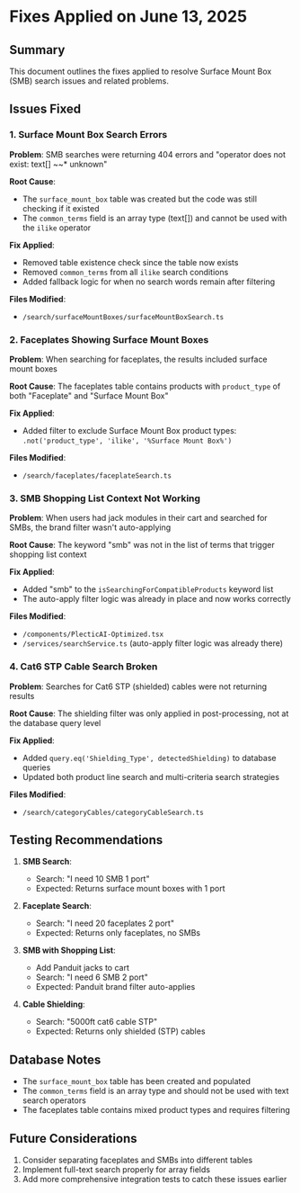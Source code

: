 # Fixes Applied on June 13, 2025

## Summary
This document outlines the fixes applied to resolve Surface Mount Box (SMB) search issues and related problems.

## Issues Fixed

### 1. Surface Mount Box Search Errors
**Problem**: SMB searches were returning 404 errors and "operator does not exist: text[] ~~* unknown"

**Root Cause**: 
- The `surface_mount_box` table was created but the code was still checking if it existed
- The `common_terms` field is an array type (text[]) and cannot be used with the `ilike` operator

**Fix Applied**:
- Removed table existence check since the table now exists
- Removed `common_terms` from all `ilike` search conditions
- Added fallback logic for when no search words remain after filtering

**Files Modified**:
- `/search/surfaceMountBoxes/surfaceMountBoxSearch.ts`

### 2. Faceplates Showing Surface Mount Boxes
**Problem**: When searching for faceplates, the results included surface mount boxes

**Root Cause**: The faceplates table contains products with `product_type` of both "Faceplate" and "Surface Mount Box"

**Fix Applied**:
- Added filter to exclude Surface Mount Box product types: `.not('product_type', 'ilike', '%Surface Mount Box%')`

**Files Modified**:
- `/search/faceplates/faceplateSearch.ts`

### 3. SMB Shopping List Context Not Working
**Problem**: When users had jack modules in their cart and searched for SMBs, the brand filter wasn't auto-applying

**Root Cause**: The keyword "smb" was not in the list of terms that trigger shopping list context

**Fix Applied**:
- Added "smb" to the `isSearchingForCompatibleProducts` keyword list
- The auto-apply filter logic was already in place and now works correctly

**Files Modified**:
- `/components/PlecticAI-Optimized.tsx`
- `/services/searchService.ts` (auto-apply filter logic was already there)

### 4. Cat6 STP Cable Search Broken
**Problem**: Searches for Cat6 STP (shielded) cables were not returning results

**Root Cause**: The shielding filter was only applied in post-processing, not at the database query level

**Fix Applied**:
- Added `query.eq('Shielding_Type', detectedShielding)` to database queries
- Updated both product line search and multi-criteria search strategies

**Files Modified**:
- `/search/categoryCables/categoryCableSearch.ts`

## Testing Recommendations

1. **SMB Search**: 
   - Search: "I need 10 SMB 1 port"
   - Expected: Returns surface mount boxes with 1 port

2. **Faceplate Search**:
   - Search: "I need 20 faceplates 2 port"
   - Expected: Returns only faceplates, no SMBs

3. **SMB with Shopping List**:
   - Add Panduit jacks to cart
   - Search: "I need 6 SMB 2 port"
   - Expected: Panduit brand filter auto-applies

4. **Cable Shielding**:
   - Search: "5000ft cat6 cable STP"
   - Expected: Returns only shielded (STP) cables

## Database Notes

- The `surface_mount_box` table has been created and populated
- The `common_terms` field is an array type and should not be used with text search operators
- The faceplates table contains mixed product types and requires filtering

## Future Considerations

1. Consider separating faceplates and SMBs into different tables
2. Implement full-text search properly for array fields
3. Add more comprehensive integration tests to catch these issues earlier